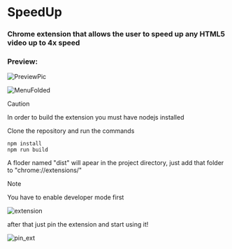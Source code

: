 # SpeedUp

### Chrome extension that allows the user to speed up any HTML5 video up to 4x speed

### Preview: 


![PreviewPic](https://github.com/user-attachments/assets/039537ec-5f55-4c0d-a30e-3520587464f9)

![MenuFolded](https://github.com/user-attachments/assets/ac5322fe-0fb1-4fb1-9046-0b02b955fdc7)

> [!CAUTION]
> In order to build the extension you must have nodejs installed

Clone the repository and run the commands

```
npm install
npm run build
```

A floder named "dist" will apear in the project directory, just add that folder to "chrome://extensions/"

> [!NOTE]  
> You have to enable developer mode first

![extension](https://github.com/user-attachments/assets/e107320e-874f-40e6-a8b1-1e268309abf3)

after that just pin the extension and start using it!


![pin_ext](https://github.com/user-attachments/assets/ee220974-3fea-4a48-951c-8f765c4b9bdb)
